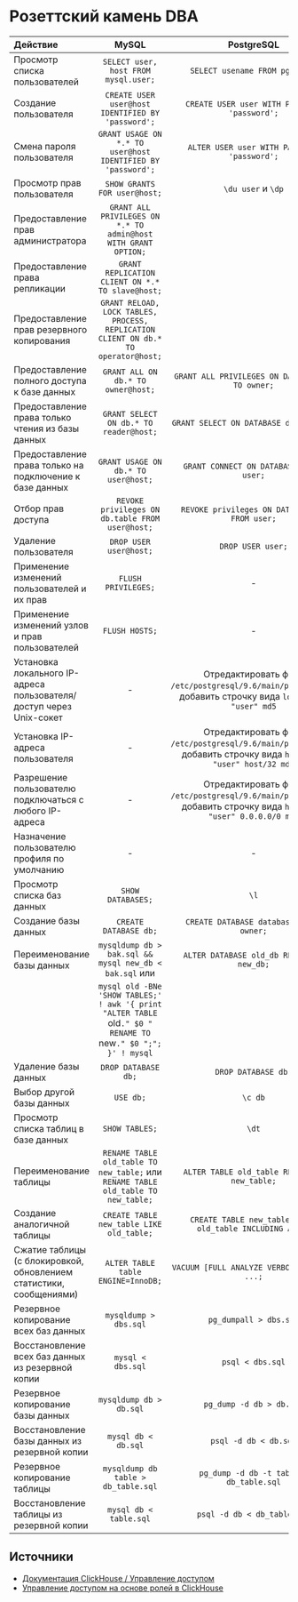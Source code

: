 Розеттский камень DBA
=====================

| Действие                                                          |                                                       MySQL                                                 |                                                     PostgreSQL                                                    |                 ClickHouse                   |
|:------------------------------------------------------------------|:-----------------------------------------------------------------------------------------------------------:|:-----------------------------------------------------------------------------------------------------------------:|:--------------------------------------------:|
|Просмотр списка пользователей                                      |`SELECT user, host FROM mysql.user;`                                                                         |`SELECT usename FROM pg_user;`                                                                                     |`SHOW USERS;`                                 |
|Создание пользователя                                              |`CREATE USER user@host IDENTIFIED BY 'password';`                                                            |`CREATE USER user WITH PASSWORD 'password';`                                                                       |`CREATE USER user IDENTIFIED BY 'password';`  |
|Смена пароля пользователя                                          |`GRANT USAGE ON *.* TO user@host IDENTIFIED BY 'password';`                                                  |`ALTER USER user WITH PASSWORD 'password';`                                                                        |`ALTER USER user IDENTIFIED BY 'password';`   |
|Просмотр прав пользователя                                         |`SHOW GRANTS FOR user@host;`                                                                                 |`\du user` и `\dp`                                                                                                 |`SHOW GRANTS FOR user;`                       |
|Предоставление прав администратора                                 |`GRANT ALL PRIVILEGES ON *.* TO admin@host WITH GRANT OPTION;`                                               |                                                                                                                   |`GRANT ALL ON *.* TO admin WITH GRANT OPTION;`|
|Предоставление права репликации                                    |`GRANT REPLICATION CLIENT ON *.* TO slave@host;`                                                             |                                                                                                                   |                                              |
|Предоставление прав резервного копирования                         |`GRANT RELOAD, LOCK TABLES, PROCESS, REPLICATION CLIENT ON db.* TO operator@host;`                           |                                                                                                                   |                                              |
|Предоставление полного доступа к базе данных                       |`GRANT ALL ON db.* TO owner@host;`                                                                           |`GRANT ALL PRIVILEGES ON DATABASE db TO owner;`                                                                    |`GRANT ALL ON db.* TO owner;`                 |
|Предоставление права только чтения из базы данных                  |`GRANT SELECT ON db.* TO reader@host;`                                                                       |`GRANT SELECT ON DATABASE db TO user;`                                                                             |`GRANT SELECT ON db.* TO reader;`             |
|Предоставление права только на подключение к базе данных           |`GRANT USAGE ON db.* TO user@host;`                                                                          |`GRANT CONNECT ON DATABASE db TO user;`                                                                            |                                              |
|Отбор прав доступа                                                 |`REVOKE privileges ON db.table FROM user@host;`                                                              |`REVOKE privileges ON DATABASE db FROM user;`                                                                      |`REVOKE privileges ON db.table FROM user;`    |
|Удаление пользователя                                              |`DROP USER user@host;`                                                                                       |`DROP USER user;`                                                                                                  |`DROP USER user;`                             |
|Применение изменений пользователей и их прав                       |`FLUSH PRIVILEGES;`                                                                                          |-                                                                                                                  |-                                             |
|Применение изменений узлов и прав пользователей                    |`FLUSH HOSTS;`                                                                                               |-                                                                                                                  |-                                             |
|Установка локального IP-адреса пользователя/доступ через Unix-сокет|-                                                                                                            |Отредактировать файл `/etc/postgresql/9.6/main/pg_hba.conf`, добавить строчку вида `local "db" "user" md5`         |`ALTER USER user HOST LOCAL;`                 |
|Установка IP-адреса пользователя                                   |-                                                                                                            |Отредактировать файл `/etc/postgresql/9.6/main/pg_hba.conf`, добавить строчку вида `host "db" "user" host/32 md5`  |`ALTER USER user HOST IP '192.168.1.10';`     |
|Разрешение пользователю подключаться с любого IP-адреса            |-                                                                                                            |Отредактировать файл `/etc/postgresql/9.6/main/pg_hba.conf`, добавить строчку вида `host "db" "user" 0.0.0.0/0 md5`|`ALTER USER user HOST ANY;`                   |
|Назначение пользователю профиля по умолчанию                       |-                                                                                                            |-                                                                                                                  |`ALTER USER user SETTINGS PROFILE default;`   |
|Просмотр списка баз данных                                         |`SHOW DATABASES;`                                                                                            |`\l`                                                                                                               |`SHOW DATABASES;`                             |
|Создание базы данных                                               |`CREATE DATABASE db;`                                                                                        |`CREATE DATABASE database OWNER owner;`                                                                            |`CREATE DATABASE db;`                         |
|Переименование базы данных                                         |`mysqldump db > bak.sql && mysql new_db < bak.sql` или                                                       |`ALTER DATABASE old_db RENAME TO new_db;`                                                                          |`RENAME DATABASE old_db TO new_db;`           |
|                                                                   |`mysql old -BNe 'SHOW TABLES;' ! awk '{ print "ALTER TABLE `old`." $0 " RENAME TO `new`." $0 ";"; }' ! mysql`|                                                                                                                   |                                              |
|Удаление базы данных                                               |`DROP DATABASE db;`                                                                                          |`DROP DATABASE db;`                                                                                                |`DROP DATABASE db;`                           |
|Выбор другой базы данных                                           |`USE db;`                                                                                                    |`\c db`                                                                                                            |`USE db;`                                     |
|Просмотр списка таблиц в базе данных                               |`SHOW TABLES;`                                                                                               |`\dt`                                                                                                              |`SHOW TABLES;`                                |
|Переименование таблицы                                             |`RENAME TABLE old_table TO new_table;` или `RENAME TABLE old_table TO new_table;`                            |`ALTER TABLE old_table RENAME TO new_table;`                                                                       |`RENAME TABLE old_table TO new_table;`        |
|Создание аналогичной таблицы                                       |`CREATE TABLE new_table LIKE old_table;`                                                                     |`CREATE TABLE new_table (LIKE old_table INCLUDING ALL);`                                                           |`CREATE TABLE new_table LIKE old_table;`      |
|Сжатие таблицы (с блокировкой, обновлением статистики, сообщениями)|`ALTER TABLE table ENGINE=InnoDB;`                                                                           |`VACUUM [FULL ANALYZE VERBOSE] table, ...;`                                                                        |                                              |
|Резервное копирование всех баз данных                              |`mysqldump > dbs.sql`                                                                                        |`pg_dumpall > dbs.sql`                                                                                             |-                                             |
|Восстановление всех баз данных из резервной копии                  |`mysql < dbs.sql`                                                                                            |`psql < dbs.sql`                                                                                                   |-                                             |
|Резервное копирование базы данных                                  |`mysqldump db > db.sql`                                                                                      |`pg_dump -d db > db.sql`                                                                                           |-                                             |
|Восстановление базы данных из резервной копии                      |`mysql db < db.sql`                                                                                          |`psql -d db < db.sql`                                                                                              |-                                             |
|Резервное копирование таблицы                                      |`mysqldump db table > db_table.sql`                                                                          |`pg_dump -d db -t table > db_table.sql`                                                                            |-                                             |
|Восстановление таблицы из резервной копии                          |`mysql db < table.sql`                                                                                       |`psql -d db < db_table.sql`                                                                                        |-                                             |

Источники
---------

* [Документация ClickHouse / Управление доступом](https://clickhouse.com/docs/ru/operations/access-rights/)
* [Управление доступом на основе ролей в ClickHouse](https://presentations.clickhouse.com/meetup44/RBAC.pdf)
